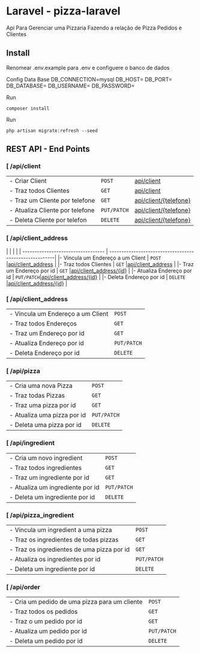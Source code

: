 Laravel - pizza-laravel
================================
 Api Para Gerenciar uma Pizzaria Fazendo a relação de Pizza Pedidos e Clientes    

Install
------------

Renomear .env.example para .env e configuere o banco de dados

Config Data Base
    DB_CONNECTION=mysql
    DB_HOST=
    DB_PORT=
    DB_DATABASE=
    DB_USERNAME=
    DB_PASSWORD=

Run

    composer install
Run

    php artisan migrate:refresh --seed

REST API - End Points
------------
### [ /api/client
|                               |            |                                           |
| -------------                 | ---------- | ------------------------------------------|
|- Criar Client                 | `POST`     |[api/client](#post-client)                 |
|- Traz todos Clientes          | `GET`      |[api/client](#get-client)                  |
|- Traz um Cliente por telefone | `GET`      |[api/client/{telefone}](#find-client)      |
|- Atualiza Cliente por telefone| `PUT/PATCH`|[api/client/{telefone}](#put-client)       |
|- Deleta Cliente por telefon   | `DELETE`   |[api/client/{telefone}](#delete-client)    |


### [ /api/client_address
|                                    |            |                                           |
| ---------------------------------- | -------------------------------------------------------|
|- Vincula um Endereço a um Client   | `POST`     |[api/client_address](#post-client)         |
|- Traz todos Clientes               | `GET`      |[api/client_address](#get-client)          |
|- Traz um Endereço por id           | `GET`      |[api/client_address/{id}](#find-client)    |
|- Atualiza Endereço por id          | `PUT/PATCH`|[api/client_address/{id}](#put-client)     |
|- Deleta Endereço por id            | `DELETE`   |[api/client_address/{id}](#delete-client)  |

### [ /api/client_address
|                                    |                                                                |
| ---------------------------------- | ---------------------------------------------------------------|
|- Vincula um Endereço a um Client   | `POST`     |[api/client_address](#post-client_address)         |
|- Traz todos Endereços              | `GET`      |[api/client_address](#get-client_address)          |
|- Traz um Endereço por id           | `GET`      |[api/client_address/{id}](#find-client_address)    |
|- Atualiza Endereço por id          | `PUT/PATCH`|[api/client_address/{id}](#put-client_address)     |
|- Deleta Endereço por id            | `DELETE`   |[api/client_address/{id}](#delete-client_address)  |

### [ /api/pizza
|                                     |                                              |
| ------------------------------------|----------------------------------------------|
|- Cria uma nova Pizza                | `POST`     |[api/pizza](#post-pizza)         |
|- Traz todas Pizzas                  | `GET`      |[api/pizza](#get-pizza)          |
|- Traz uma pizza por id              | `GET`      |[api/pizza/{id}](#find-pizza)    |
|- Atualiza uma pizza por id          | `PUT/PATCH`|[api/pizza/{id}](#put-pizza)     |
|- Deleta uma pizza por id            | `DELETE`   |[api/pizza/{id}](#delete-pizza)  |


### [ /api/ingredient
|                                     |                                                        |
| ------------------------------------|--------------------------------------------------------|
|- Cria um novo ingredient            | `POST`     |[api/ingredient](#post-ingredient)         |
|- Traz todos ingredientes            | `GET`      |[api/ingredient](#get-ingredient)          |
|- Traz um ingrediente por id         | `GET`      |[api/ingredient/{id}](#find-ingredient)    |
|- Atualiza um ingrediente por id     | `PUT/PATCH`|[api/ingredient/{id}](#put-ingredient)     |
|- Deleta um ingrediente por id       | `DELETE`   |[api/ingredient/{id}](#delete-ingredient)  |

### [ /api/pizza_ingredient
|                                           |                                                                    |
| ------------------------------------------|--------------------------------------------------------------------|
|- Vincula um ingredient a uma pizza        | `POST`     |[api/pizza_ingredient](#post-pizza_ingredient)         |
|- Traz os ingredientes de todas pizzas     | `GET`      |[api/pizza_ingredient](#get-pizza_ingredient)          |
|- Traz os ingredientes de uma pizza por id | `GET`      |[api/pizza_ingredient/{id}](#find-pizza_ingredient)    |
|- Atualiza os ingredientes por id          | `PUT/PATCH`|[api/pizza_ingredient/{id}](#put-pizza_ingredient)     |
|- Deleta um ingrediente por id             | `DELETE`   |[api/pizza_ingredient/{id}](#delete-pizza_ingredient)  |

### [ /api/order
|                                              |                                              |
| ---------------------------------------------|----------------------------------------------|
|- Cria um pedido de uma pizza para um cliente | `POST`     |[api/order](#post-order)         |
|- Traz todos os pedidos                       | `GET`           |[api/order](#get-order)     |
|- Traz o um pedido por id                     | `GET`      |[api/order/{id}](#find-order)    |
|- Atualiza um pedido por id                   | `PUT/PATCH`|[api/order/{id}](#put-order)     |
|- Deleta um pedido por id                     | `DELETE`   |[api/order/{id}](#delete-order)  |
